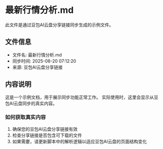 # 最新行情分析.md

此文件是通过豆包AI云盘分享链接同步生成的示例文件。

## 文件信息
- 文件名: 最新行情分析.md
- 同步时间: 2025-08-20 07:12:20
- 来源: 豆包AI云盘分享链接

## 内容说明
这是一个示例文档，用于展示同步功能正常工作。
实际使用时，这里会显示从豆包AI云盘同步的真实内容。

### 如何获取真实内容
1. 确保您的豆包AI云盘分享链接有效
2. 检查分享链接是否包含可下载的文件
3. 如果需要，请更新脚本中的解析逻辑以适应豆包AI云盘的页面结构变化
